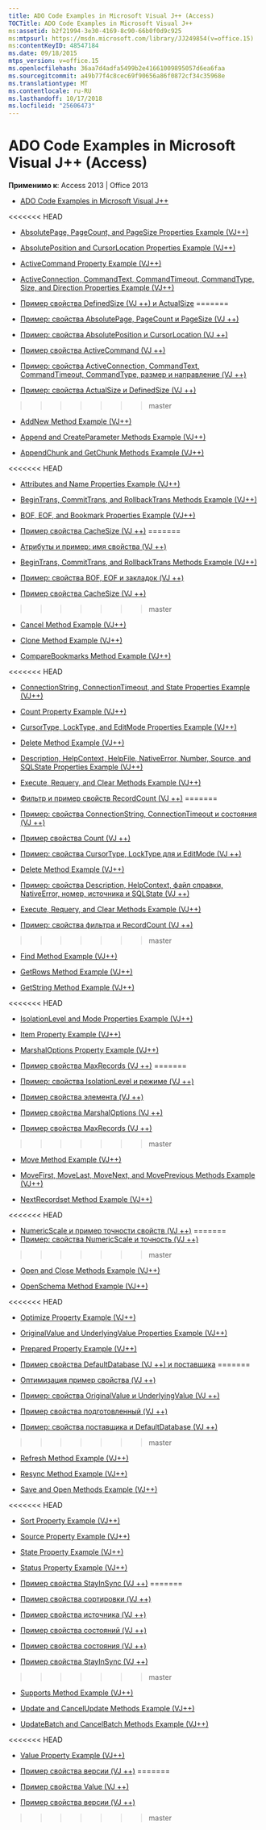 ```yaml
---
title: ADO Code Examples in Microsoft Visual J++ (Access)
TOCTitle: ADO Code Examples in Microsoft Visual J++
ms:assetid: b2f21994-3e30-4169-8c90-66b0f0d9c925
ms:mtpsurl: https://msdn.microsoft.com/library/JJ249854(v=office.15)
ms:contentKeyID: 48547184
ms.date: 09/18/2015
mtps_version: v=office.15
ms.openlocfilehash: 36aa7d4adfa5499b2e41661009895057d6ea6faa
ms.sourcegitcommit: a49b77f4c8cec69f90656a86f0872cf34c35968e
ms.translationtype: MT
ms.contentlocale: ru-RU
ms.lasthandoff: 10/17/2018
ms.locfileid: "25606473"
---
```

# <a name="ado-code-examples-in-microsoft-visual-j-access"></a>ADO Code Examples in Microsoft Visual J++ (Access)


**Применимо к**: Access 2013 | Office 2013

  - [ADO Code Examples in Microsoft Visual J++](ado-code-examples-in-microsoft-visual-j.md)

<<<<<<< HEAD
  - [AbsolutePage, PageCount, and PageSize Properties Example (VJ++)](absolutepage-pagecount-and-pagesize-properties-example-vj.md)

  - [AbsolutePosition and CursorLocation Properties Example (VJ++)](absoluteposition-and-cursorlocation-properties-example-vj.md)

  - [ActiveCommand Property Example (VJ++)](activecommand-property-example-vj.md)

  - [ActiveConnection, CommandText, CommandTimeout, CommandType, Size, and Direction Properties Example (VJ++)](activeconnection-commandtext-commandtimeout-commandtype-size-and-direction-properties-example-vj.md)

  - [Пример свойства DefinedSize (VJ ++) и ActualSize](actualsize-and-definedsize-properties-example-vj.md)
=======
  - [Пример: свойства AbsolutePage, PageCount и PageSize (VJ ++)](absolutepage-pagecount-and-pagesize-properties-example-vj.md)

  - [Пример: свойства AbsolutePosition и CursorLocation (VJ ++)](absoluteposition-and-cursorlocation-properties-example-vj.md)

  - [Пример свойства ActiveCommand (VJ ++)](activecommand-property-example-vj.md)

  - [Пример: свойства ActiveConnection, CommandText, CommandTimeout, CommandType, размер и направление (VJ ++)](activeconnection-commandtext-commandtimeout-commandtype-size-and-direction-properties-example-vj.md)

  - [Пример: свойства ActualSize и DefinedSize (VJ ++)](actualsize-and-definedsize-properties-example-vj.md)
>>>>>>> master

  - [AddNew Method Example (VJ++)](addnew-method-example-vj.md)

  - [Append and CreateParameter Methods Example (VJ++)](append-and-createparameter-methods-example-vj.md)

  - [AppendChunk and GetChunk Methods Example (VJ++)](appendchunk-and-getchunk-methods-example-vj.md)

<<<<<<< HEAD
  - [Attributes and Name Properties Example (VJ++)](attributes-and-name-properties-example-vj.md)

  - [BeginTrans, CommitTrans, and RollbackTrans Methods Example (VJ++)](begintrans-committrans-and-rollbacktrans-methods-example-vj.md)

  - [BOF, EOF, and Bookmark Properties Example (VJ++)](bof-eof-and-bookmark-properties-example-vj.md)

  - [Пример свойства CacheSize (VJ ++)](cachesize-property-example-vj.md)
=======
  - [Атрибуты и пример: имя свойства (VJ ++)](attributes-and-name-properties-example-vj.md)

  - [BeginTrans, CommitTrans, and RollbackTrans Methods Example (VJ++)](begintrans-committrans-and-rollbacktrans-methods-example-vj.md)

  - [Пример: свойства BOF, EOF и закладок (VJ ++)](bof-eof-and-bookmark-properties-example-vj.md)

  - [Пример свойства CacheSize (VJ ++)](cachesize-property-example-vj.md)
>>>>>>> master

  - [Cancel Method Example (VJ++)](cancel-method-example-vj.md)

  - [Clone Method Example (VJ++)](clone-method-example-vj.md)

  - [CompareBookmarks Method Example (VJ++)](comparebookmarks-method-example-vj.md)

<<<<<<< HEAD
  - [ConnectionString, ConnectionTimeout, and State Properties Example (VJ++)](connectionstring-connectiontimeout-and-state-properties-example-vj.md)

  - [Count Property Example (VJ++)](count-property-example-vj.md)

  - [CursorType, LockType, and EditMode Properties Example (VJ++)](cursortype-locktype-and-editmode-properties-example-vj.md)

  - [Delete Method Example (VJ++)](delete-method-example-vj.md)

  - [Description, HelpContext, HelpFile, NativeError, Number, Source, and SQLState Properties Example (VJ++)](description-helpcontext-helpfile-nativeerror-number-source-and-sqlstate-properties-example-vj.md)

  - [Execute, Requery, and Clear Methods Example (VJ++)](execute-requery-and-clear-methods-example-vj.md)

  - [Фильтр и пример свойств RecordCount (VJ ++)](filter-and-recordcount-properties-example-vj.md)
=======
  - [Пример: свойства ConnectionString, ConnectionTimeout и состояния (VJ ++)](connectionstring-connectiontimeout-and-state-properties-example-vj.md)

  - [Пример свойства Count (VJ ++)](count-property-example-vj.md)

  - [Пример: свойства CursorType, LockType для и EditMode (VJ ++)](cursortype-locktype-and-editmode-properties-example-vj.md)

  - [Delete Method Example (VJ++)](delete-method-example-vj.md)

  - [Пример: свойства Description, HelpContext, файл справки, NativeError, номер, источника и SQLState (VJ ++)](description-helpcontext-helpfile-nativeerror-number-source-and-sqlstate-properties-example-vj.md)

  - [Execute, Requery, and Clear Methods Example (VJ++)](execute-requery-and-clear-methods-example-vj.md)

  - [Пример: свойства фильтра и RecordCount (VJ ++)](filter-and-recordcount-properties-example-vj.md)
>>>>>>> master

  - [Find Method Example (VJ++)](find-method-example-vj.md)

  - [GetRows Method Example (VJ++)](getrows-method-example-vj.md)

  - [GetString Method Example (VJ++)](getstring-method-example-vj.md)

<<<<<<< HEAD
  - [IsolationLevel and Mode Properties Example (VJ++)](isolationlevel-and-mode-properties-example-vj.md)

  - [Item Property Example (VJ++)](item-property-example-vj.md)

  - [MarshalOptions Property Example (VJ++)](marshaloptions-property-example-vj.md)

  - [Пример свойства MaxRecords (VJ ++)](maxrecords-property-example-vj.md)
=======
  - [Пример: свойства IsolationLevel и режиме (VJ ++)](isolationlevel-and-mode-properties-example-vj.md)

  - [Пример свойства элемента (VJ ++)](item-property-example-vj.md)

  - [Пример свойства MarshalOptions (VJ ++)](marshaloptions-property-example-vj.md)

  - [Пример свойства MaxRecords (VJ ++)](maxrecords-property-example-vj.md)
>>>>>>> master

  - [Move Method Example (VJ++)](move-method-example-vj.md)

  - [MoveFirst, MoveLast, MoveNext, and MovePrevious Methods Example (VJ++)](movefirst-movelast-movenext-and-moveprevious-methods-example-vj.md)

  - [NextRecordset Method Example (VJ++)](nextrecordset-method-example-vj.md)

<<<<<<< HEAD
  - [NumericScale и пример точности свойств (VJ ++)](numericscale-and-precision-properties-example-vj.md)
=======
  - [Пример: свойства NumericScale и точность (VJ ++)](numericscale-and-precision-properties-example-vj.md)
>>>>>>> master

  - [Open and Close Methods Example (VJ++)](open-and-close-methods-example-vj.md)

  - [OpenSchema Method Example (VJ++)](openschema-method-example-vj.md)

<<<<<<< HEAD
  - [Optimize Property Example (VJ++)](optimize-property-example-vj.md)

  - [OriginalValue and UnderlyingValue Properties Example (VJ++)](originalvalue-and-underlyingvalue-properties-example-vj.md)

  - [Prepared Property Example (VJ++)](prepared-property-example-vj.md)

  - [Пример свойства DefaultDatabase (VJ ++) и поставщика](provider-and-defaultdatabase-properties-example-vj.md)
=======
  - [Оптимизация пример свойства (VJ ++)](optimize-property-example-vj.md)

  - [Пример: свойства OriginalValue и UnderlyingValue (VJ ++)](originalvalue-and-underlyingvalue-properties-example-vj.md)

  - [Пример свойства подготовленный (VJ ++)](prepared-property-example-vj.md)

  - [Пример: свойства поставщика и DefaultDatabase (VJ ++)](provider-and-defaultdatabase-properties-example-vj.md)
>>>>>>> master

  - [Refresh Method Example (VJ++)](refresh-method-example-vj.md)

  - [Resync Method Example (VJ++)](resync-method-example-vj.md)

  - [Save and Open Methods Example (VJ++)](save-and-open-methods-example-vj.md)

<<<<<<< HEAD
  - [Sort Property Example (VJ++)](sort-property-example-vj.md)

  - [Source Property Example (VJ++)](source-property-example-vj.md)

  - [State Property Example (VJ++)](state-property-example-vj.md)

  - [Status Property Example (VJ++)](status-property-example-vj.md)

  - [Пример свойства StayInSync (VJ ++)](stayinsync-property-example-vj.md)
=======
  - [Пример свойства сортировки (VJ ++)](sort-property-example-vj.md)

  - [Пример свойства источника (VJ ++)](source-property-example-vj.md)

  - [Пример свойства состояний (VJ ++)](state-property-example-vj.md)

  - [Пример свойства состояния (VJ ++)](status-property-example-vj.md)

  - [Пример свойства StayInSync (VJ ++)](stayinsync-property-example-vj.md)
>>>>>>> master

  - [Supports Method Example (VJ++)](supports-method-example-vj.md)

  - [Update and CancelUpdate Methods Example (VJ++)](update-and-cancelupdate-methods-example-vj.md)

  - [UpdateBatch and CancelBatch Methods Example (VJ++)](updatebatch-and-cancelbatch-methods-example-vj.md)

<<<<<<< HEAD
  - [Value Property Example (VJ++)](value-property-example-vj.md)

  - [Пример свойства версии (VJ ++)](version-property-example-vj.md)
=======
  - [Пример свойства Value (VJ ++)](value-property-example-vj.md)

  - [Пример свойства версии (VJ ++)](version-property-example-vj.md)
>>>>>>> master


